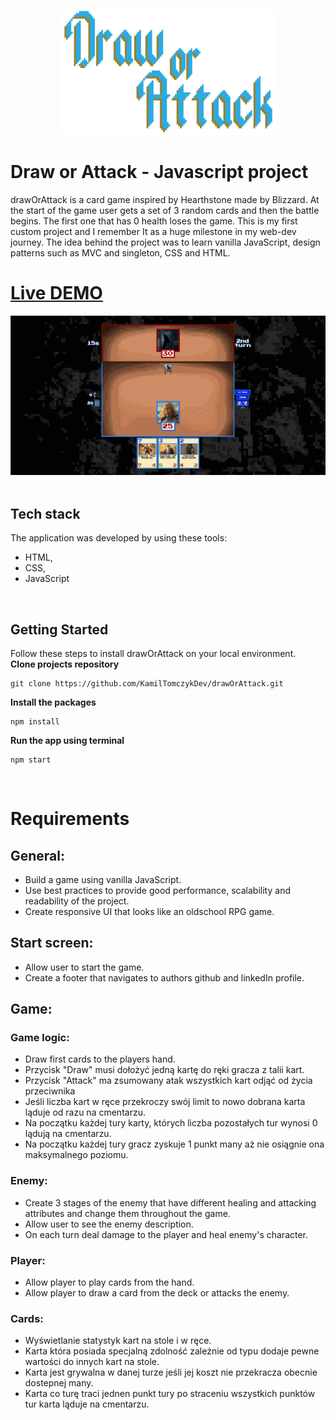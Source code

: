 <p align="center">
  <img src="src/img/logo.png" width="350" height="200" />
</p>

# Draw or Attack - Javascript project
drawOrAttack is a card game inspired by Hearthstone made by Blizzard. At the start of the game user gets a set of 3 random cards and then the battle begins. The first one that has 0 health loses the game. This is my first custom project and I remember It as a huge milestone in my web-dev journey. The idea behind the project was to learn vanilla JavaScript, design patterns such as MVC and singleton, CSS and HTML.

# [Live DEMO](https://power-space.vercel.app)

<img src="src/img/game-preview.gif" />
<br>
<br>

## Tech stack
The application was developed by using these tools:
- HTML,
- CSS,
- JavaScript
<br>
  
## Getting Started

Follow these steps to install drawOrAttack on your local environment.
<br>
<strong>Clone projects repository</strong>
```
git clone https://github.com/KamilTomczykDev/drawOrAttack.git
```
<strong>Install the packages</strong>
```
npm install
```

<strong>Run the app using terminal</strong>
```
npm start
```
<br>

# Requirements

## General:
- Build a game using vanilla JavaScript.
- Use best practices to provide good performance, scalability and readability of the project.
- Create responsive UI that looks like an oldschool RPG game.

## Start screen:
- Allow user to start the game.
- Create a footer that navigates to authors github and linkedIn profile.

## Game:
### Game logic:
- Draw first cards to the players hand.
- Przycisk "Draw" musi dołożyć jedną kartę do ręki gracza z talii kart.
- Przycisk "Attack" ma zsumowany atak wszystkich kart odjąć od życia przeciwnika
- Jeśli liczba kart w ręce przekroczy swój limit to nowo dobrana karta ląduje od razu na cmentarzu.
- Na początku każdej tury karty, których liczba pozostałych tur wynosi 0 lądują na cmentarzu.
- Na początku każdej tury gracz zyskuje 1 punkt many aż nie osiągnie ona maksymalnego poziomu.
### Enemy:
- Create 3 stages of the enemy that have different healing and attacking attributes and change them throughout the game.
- Allow user to see the enemy description.
- On each turn deal damage to the player and heal enemy's character.
### Player:
- Allow player to play cards from the hand.
- Allow player to draw a card from the deck or attacks the enemy.
### Cards:
- Wyświetlanie statystyk kart na stole i w ręce.
- Karta która posiada specjalną zdolność zależnie od typu dodaje pewne wartości do innych kart na stole.
- Karta jest grywalna w danej turze jeśli jej koszt nie przekracza obecnie dostepnej many.
- Karta co turę traci jednen punkt tury po straceniu wszystkich punktów tur karta ląduje na cmentarzu.

